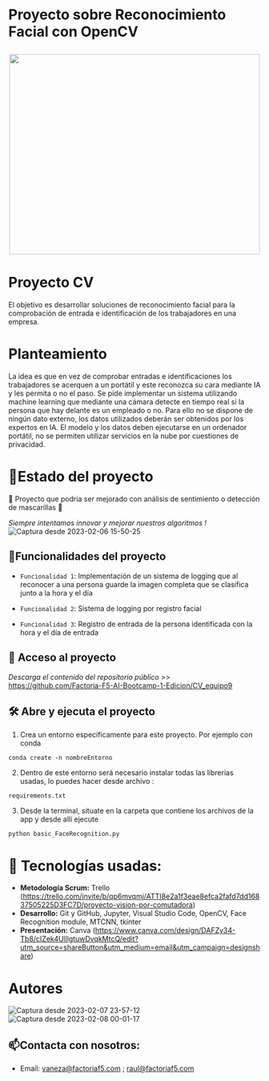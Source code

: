 <h1 align="center">
  <p align="left">Proyecto sobre Reconocimiento Facial con OpenCV</p>
  <img align="center" width="500" height="400" src="https://preview.redd.it/92we6q514qx61.jpg?width=5334&format=pjpg&auto=webp&v=enabled&s=e7850668255c3dd5298e2a1dc427d6bf94fc4543">
</h1>

# Proyecto CV

El objetivo es desarrollar soluciones de reconocimiento facial para la comprobación de entrada e identificación de los trabajadores en una empresa.

# Planteamiento

La idea es que en vez de comprobar entradas e identificaciones los trabajadores se acerquen a un portátil y este reconozca su cara mediante IA y les permita o no el paso. Se pide implementar un sistema utilizando machine learning que mediante una cámara detecte en tiempo real si la persona que hay delante es un empleado o no. Para ello no se dispone de ningún dato externo, los datos utilizados deberán ser obtenidos por los expertos en IA. El modelo y los datos deben ejecutarse en un ordenador portátil, no se permiten utilizar servicios en la nube por cuestiones de privacidad.

# :mechanical_arm:Estado del proyecto
:construction: Proyecto que podria ser mejorado con análisis de sentimiento o detección de mascarillas :construction:

*Siempre intentamos innovar y mejorar nuestros algoritmos !*
![Captura desde 2023-02-06 15-50-25](https://user-images.githubusercontent.com/109469745/217253461-8e1379e4-dfcc-4722-9759-48b7e079c744.png)

## :hammer:Funcionalidades del proyecto

- `Funcionalidad 1`: Implementación de un sistema de logging que al reconocer a una persona guarde la imagen completa que se clasifica junto a la hora y el día
- `Funcionalidad 2`: Sistema de logging por registro facial

- `Funcionalidad 3`: Registro de entrada de la persona identificada con la hora y el día de entrada

## 📁 Acceso al proyecto

*Descarga el contenido del repositorio público* >> https://github.com/Factoria-F5-AI-Bootcamp-1-Edicion/CV_equipo9

## 🛠️ Abre y ejecuta el proyecto

1. Crea un entorno específicamente para este proyecto. Por ejemplo con conda 
```
conda create -n nombreEntorno
```
2. Dentro de este entorno será necesario instalar todas las librerias usadas, lo puedes hacer desde archivo :
```
requirements.txt
```
3. Desde la terminal, situate en la carpeta que contiene los archivos de la app y desde allí ejecute
```
python basic_FaceRecognition.py
```

# :wrench: Tecnologías usadas:

   - **Metodología Scrum:** Trello (https://trello.com/invite/b/qp6mvqmj/ATTI8e2a1f3eae8efca2fafd7dd16837505225D3FC7D/proyecto-vision-por-comutadora)
   - **Desarrollo:** Git y GitHub, Jupyter, Visual Studio Code, OpenCV, Face Recognition module, MTCNN, tkinter
   - **Presentación:** Canva (https://www.canva.com/design/DAFZy34-Tb8/cIZek4UlllgtuwDvqkMtcQ/edit?utm_source=shareButton&utm_medium=email&utm_campaign=designshare) 
# Autores

![Captura desde 2023-02-07 23-57-12](https://user-images.githubusercontent.com/109469745/217386002-4011ea99-1981-4205-bbf4-c9f554ce37a6.png)
![Captura desde 2023-02-08 00-01-17](https://user-images.githubusercontent.com/109469745/217386461-d6382d1e-8e12-4de1-ae2b-7ba8eb4a4683.png)



## :mailbox:Contacta con nosotros:

- Email: vaneza@factoriaf5.com ; 
         raul@factoriaf5.com


